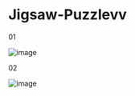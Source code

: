 # Jigsaw-Puzzlevv
01
     
![image](http://i.imgur.com/FBPv5o9.png)
   
   
02
    
    
![image](http://i.imgur.com/NAILHWE.png)

